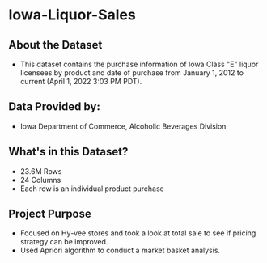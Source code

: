 # Iowa-Liquor-Sales

## About the Dataset
- This dataset contains the purchase information of Iowa Class "E" liquor licensees by product and date of purchase from January 1, 2012 to current (April 1, 2022 3:03 PM PDT).

## Data Provided by:
- Iowa Department of Commerce, Alcoholic Beverages Division

## What's in this Dataset?
- 23.6M Rows
- 24 Columns
- Each row is an individual product purchase

## Project Purpose
- Focused on Hy-vee stores and took a look at total sale to see if pricing strategy can be improved.
- Used Apriori algorithm to conduct a market basket analysis.
